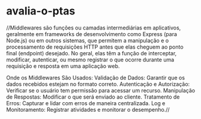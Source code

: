 # avalia-o-ptas
//Middlewares são funções ou camadas intermediárias em aplicativos, geralmente em frameworks de desenvolvimento como Express (para Node.js) ou em outros sistemas, que permitem a manipulação e o processamento de requisições HTTP antes que elas cheguem ao ponto final (endpoint) desejado. No geral, elas têm a função de interceptar, modificar, autenticar, ou mesmo registrar o que ocorre durante uma requisição e resposta em uma aplicação web.

Onde os Middlewares São Usados:
Validação de Dados: Garantir que os dados recebidos estejam no formato correto.
Autenticação e Autorização: Verificar se o usuário tem permissão para acessar um recurso.
Manipulação de Respostas: Modificar o que será enviado ao cliente.
Tratamento de Erros: Capturar e lidar com erros de maneira centralizada.
Log e Monitoramento: Registrar atividades e monitorar o desempenho.//

